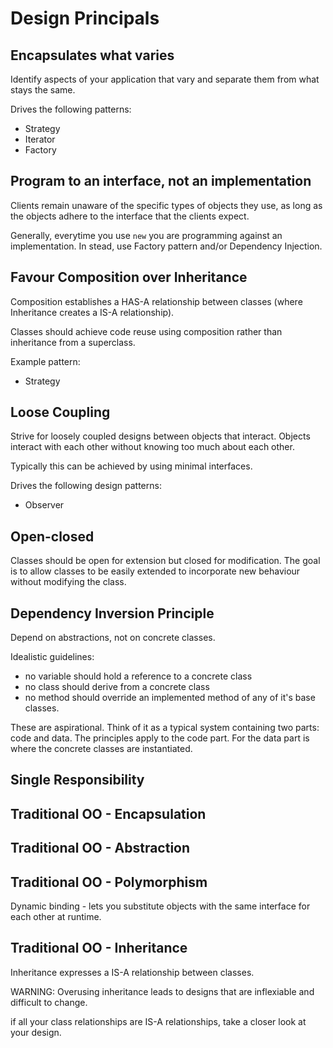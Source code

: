 # Design Principals 


## Encapsulates what varies

Identify aspects of your application that vary and separate them from 
what stays the same.

Drives the following patterns:

* Strategy
* Iterator
* Factory

## Program to an interface, not an implementation

Clients remain unaware of the specific types of objects they use, as long as 
the objects adhere to the interface that the clients expect.

Generally, everytime you use `new` you are programming against an implementation.
In stead, use Factory pattern and/or Dependency Injection.


## Favour Composition over Inheritance

Composition establishes a HAS-A relationship between classes (where Inheritance creates a IS-A  relationship).

Classes should achieve code reuse using composition rather than inheritance from a superclass.

Example pattern:
* Strategy




## Loose Coupling

Strive for loosely coupled designs between objects that interact. Objects interact with each other without knowing too much about each other.

Typically this can be achieved by using minimal interfaces.

Drives the following design patterns:

* Observer

## Open-closed

Classes should be open for extension but closed for modification.
The goal is to allow classes to be easily extended to incorporate new
behaviour without modifying the class.

## Dependency Inversion Principle

Depend on abstractions, not on concrete classes.

Idealistic guidelines:
* no variable should hold a reference to a concrete class
* no class should derive from a concrete class
* no method should override an implemented method of any of it's base classes.

These are aspirational. Think of it as a typical system containing two parts: code and data.
The principles apply to the code part. For the data part is where the concrete classes are instantiated.

## Single Responsibility



## Traditional OO - Encapsulation

## Traditional OO - Abstraction

## Traditional OO - Polymorphism

Dynamic binding - lets you substitute objects with the same interface for each other at runtime.
## Traditional OO - Inheritance

Inheritance expresses a IS-A relationship between classes.

WARNING: Overusing inheritance leads to designs that are inflexiable and difficult to change.

if all your class relationships are IS-A relationships, take a closer look at your design.


